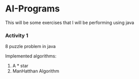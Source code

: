# AI-Programs
This will be some exercises that I will be performing using java

### Activity 1 

8 puzzle problem in java 

Implemented algorithms: 
1. A * star 
2. ManHatthan Algorithm
